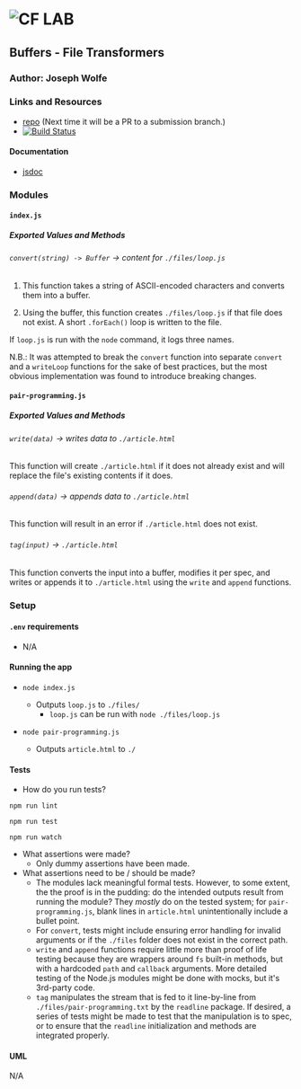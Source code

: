 ![CF](http://i.imgur.com/7v5ASc8.png) LAB
=================================================

## Buffers - File Transformers

### Author: Joseph Wolfe

### Links and Resources
* [repo](https://github.com/charmedsatyr-401-advanced-javascript/lab-04) (Next time it will be a PR to a submission branch.)
* [![Build Status](https://travis-ci.org/charmedsatyr-401-advanced-javascript/lab-04.svg?branch=master)](https://travis-ci.org/charmedsatyr-401-advanced-javascript/lab-04)

#### Documentation
* [jsdoc](./docs/)

### Modules
#### `index.js`
##### Exported Values and Methods
###### `convert(string) -> Buffer` -> content for `./files/loop.js`
1. This function takes a string of ASCII-encoded characters and converts them into a buffer.

2. Using the buffer, this function creates `./files/loop.js` if that file does not exist. A short `.forEach()` loop is written to the file.

If `loop.js` is run with the `node` command, it logs three names.

 N.B.: It was attempted to break the `convert` function into separate `convert` and a `writeLoop` functions for the sake of best practices, but the most obvious implementation was found to introduce breaking changes.

#### `pair-programming.js`
##### Exported Values and Methods
###### `write(data)` -> writes data to `./article.html`
This function will create `./article.html` if it does not already exist and will replace the file's existing contents if it does.

###### `append(data)` -> appends data to `./article.html`
This function will result in an error if `./article.html` does not exist.

###### `tag(input)` -> `./article.html`
This function converts the input into a buffer, modifies it per spec, and writes or appends it to `./article.html` using the `write` and `append` functions.

### Setup
#### `.env` requirements
* N/A

#### Running the app
* `node index.js`
  * Outputs `loop.js` to `./files/`
    * `loop.js` can be run with `node ./files/loop.js`

* `node pair-programming.js`
  * Outputs `article.html` to `./`
  
#### Tests
* How do you run tests?

`npm run lint`

`npm run test`

`npm run watch`
* What assertions were made?
  * Only dummy assertions have been made.
* What assertions need to be / should be made?
  * The modules lack meaningful formal tests. However, to some extent, the the proof is in the pudding: do the intended outputs result from running the module? They *mostly* do on the tested system; for `pair-programming.js`, blank lines in `article.html` unintentionally include a bullet point.
  * For `convert`, tests might include ensuring error handling for invalid arguments or if the `./files` folder does not exist in the correct path.
  * `write` and `append` functions require little more than proof of life testing because they are wrappers around `fs` built-in methods, but with a hardcoded `path` and `callback` arguments. More detailed testing of the Node.js modules might be done with mocks, but it's 3rd-party code.
  * `tag` manipulates the stream that is fed to it line-by-line from `./files/pair-programming.txt` by the `readline` package. If desired, a series of tests might be made to test that the manipulation is to spec, or to ensure that the `readline` initialization and methods are integrated properly.

#### UML
N/A
